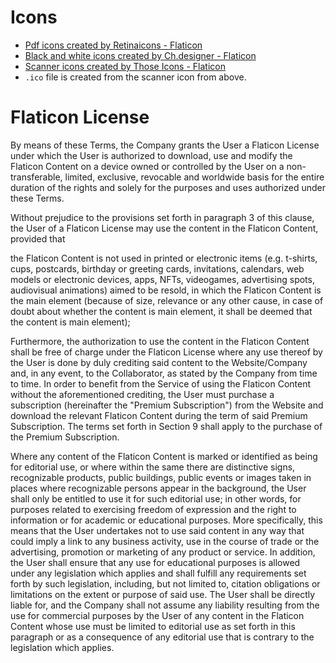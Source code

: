 # Icons

* <a href="https://www.flaticon.com/free-icons/pdf" title="pdf icons">Pdf icons created by Retinaicons - Flaticon</a>
* <a href="https://www.flaticon.com/free-icons/black-and-white" title="black and white icons">Black and white icons created by Ch.designer - Flaticon</a>
* <a href="https://www.flaticon.com/free-icons/scanner" title="scanner icons">Scanner icons created by Those Icons - Flaticon</a>
* `.ico` file is created from the scanner icon from above. 

# Flaticon License

By means of these Terms, the Company grants the User a Flaticon License under which the User is authorized to download, use and modify the Flaticon Content on a device owned or controlled by the User on a non-transferable, limited, exclusive, revocable and worldwide basis for the entire duration of the rights and solely for the purposes and uses authorized under these Terms.

Without prejudice to the provisions set forth in paragraph 3 of this clause, the User of a Flaticon License may use the content in the Flaticon Content, provided that

the Flaticon Content is not used in printed or electronic items (e.g. t-shirts, cups, postcards, birthday or greeting cards, invitations, calendars, web models or electronic devices, apps, NFTs, videogames, advertising spots, audiovisual animations) aimed to be resold, in which the Flaticon Content is the main element (because of size, relevance or any other cause, in case of doubt about whether the content is main element, it shall be deemed that the content is main element);

Furthermore, the authorization to use the content in the Flaticon Content shall be free of charge under the Flaticon License where any use thereof by the User is done by duly crediting said content to the Website/Company and, in any event, to the Collaborator, as stated by the Company from time to time. In order to benefit from the Service of using the Flaticon Content without the aforementioned crediting, the User must purchase a subscription (hereinafter the "Premium Subscription") from the Website and download the relevant Flaticon Content during the term of said Premium Subscription. The terms set forth in Section 9 shall apply to the purchase of the Premium Subscription.

Where any content of the Flaticon Content is marked or identified as being for editorial use, or where within the same there are distinctive signs, recognizable products, public buildings, public events or images taken in places where recognizable persons appear in the background, the User shall only be entitled to use it for such editorial use; in other words, for purposes related to exercising freedom of expression and the right to information or for academic or educational purposes. More specifically, this means that the User undertakes not to use said content in any way that could imply a link to any business activity, use in the course of trade or the advertising, promotion or marketing of any product or service. In addition, the User shall ensure that any use for educational purposes is allowed under any legislation which applies and shall fulfill any requirements set forth by such legislation, including, but not limited to, citation obligations or limitations on the extent or purpose of said use. The User shall be directly liable for, and the Company shall not assume any liability resulting from the use for commercial purposes by the User of any content in the Flaticon Content whose use must be limited to editorial use as set forth in this paragraph or as a consequence of any editorial use that is contrary to the legislation which applies.